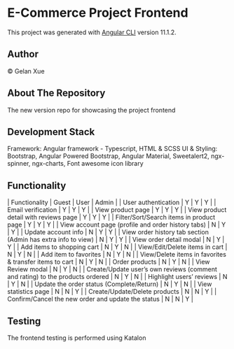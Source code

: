 # E-Commerce Project Frontend

This project was generated with [Angular CLI](https://github.com/angular/angular-cli) version 11.1.2.

## Author

&copy; Gelan Xue

## About The Repository

The new version repo for showcasing the project frontend

## Development Stack

Framework: Angular framework - Typescript, HTML & SCSS
UI & Styling: Bootstrap, Angular Powered Bootstrap, Angular Material, Sweetalert2, ngx-spinner, ngx-charts, Font awesome icon library

## Functionality

| Functionality | Guest | User | Admin |
| User authentication | Y | Y | Y |
| Email verification | Y | Y | Y |
| View product page | Y | Y | Y |
| View product detail with reviews page | Y | Y | Y |
| Filter/Sort/Search items in product page | Y | Y | Y |
| View account page (profile and order history tabs) | N | Y | Y |
| Update account info | N | Y | Y |
| View order history tab section (Admin has extra info to view) | N | Y | Y |
| View order detail modal | N | Y | Y |
| Add items to shopping cart | N | Y | N |
| View/Edit/Delete items in cart | N | Y | N |
| Add item to favorites | N | Y | N |
| View/Delete items in favorites & transfer items to cart | N | Y | N |
| Order products | N | Y | N |
| View Review modal | N | Y | N |
| Create/Update user’s own reviews (comment and rating) to the products ordered | N | Y | N |
| Highlight users’ reviews | N | Y | N |
| Update the order status (Complete/Return) | N | Y | N |
| View statistics page | N | N | Y |
| Create/Update/Delete products | N | N | Y |
| Confirm/Cancel the new order and update the status | N | N | Y |

## Testing

The frontend testing is performed using Katalon
